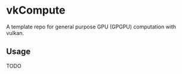 # vkCompute

A template repo for general purpose GPU (GPGPU) computation with vulkan.

## Usage

TODO

